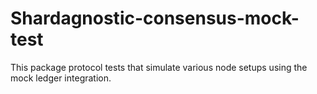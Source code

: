 # Shardagnostic-consensus-mock-test

This package protocol tests that simulate various node setups using the mock
ledger integration.
